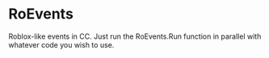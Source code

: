 # RoEvents
Roblox-like events in CC. Just run the RoEvents.Run function in parallel with whatever code you wish to use.
